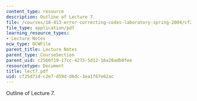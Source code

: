 ```yaml
---
content_type: resource
description: Outline of Lecture 7.
file: /courses/18-413-error-correcting-codes-laboratory-spring-2004/cf25d71dc2e7d59dd6dc3ea1f67e62ac_lect7.pdf
file_type: application/pdf
learning_resource_types:
- Lecture Notes
ocw_type: OCWFile
parent_title: Lecture Notes
parent_type: CourseSection
parent_uid: c2566f19-17cc-4273-5d12-16a28adb0fee
resourcetype: Document
title: lect7.pdf
uid: cf25d71d-c2e7-d59d-d6dc-3ea1f67e62ac
---
```

Outline of Lecture 7.

